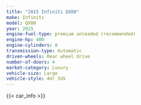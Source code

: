 ```yaml
---
title: "2015 Infiniti QX80"
make: Infiniti
model: QX80
year: 2015
engine-fuel-type: premium unleaded (recommended)
engine-hp: 400
engine-cylinders: 8
transmission-type: Automatic
driven-wheels: Rear wheel drive
number-of-doors: 4
market-category: Luxury
vehicle-size: Large
vehicle-style: 4dr SUV
---
```


{{< car_info >}}
